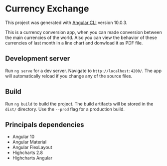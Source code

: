 # Currency Exchange

This project was generated with [Angular CLI](https://github.com/angular/angular-cli) version 10.0.3.

This is a currency conversion app, when you can made conversion between the main currencies of the world. Also you can view the behavior of these currencies of last month in a line chart and donwload it as PDF file.

## Development server

Run `ng serve` for a dev server. Navigate to `http://localhost:4200/`. The app will automatically reload if you change any of the source files.

## Build

Run `ng build` to build the project. The build artifacts will be stored in the `dist/` directory. Use the `--prod` flag for a production build.

## Principals dependencies
- Angular 10
- Angular Material
- Angular FlexLayout
- Highcharts 2.8
- Highcharts Angular

